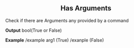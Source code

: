 <h2 style="text-align:center;"> Has Arguments</h2>

Check if there are Arguments any provided by a command
<br>

**Output**
bool(True or False)</a>
<br>

**Example**
/example arg1 (True)
/exanple (False)